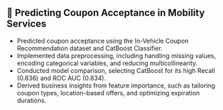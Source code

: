 ## 🚗 Predicting Coupon Acceptance in Mobility Services
- Predicted coupon acceptance using the In-Vehicle Coupon Recommendation dataset and CatBoost Classifier.
- Implemented data preprocessing, including handling missing values, encoding categorical variables, and reducing multicollinearity.
- Conducted model comparison, selecting CatBoost for its high Recall (0.836) and ROC AUC (0.834).
- Derived business insights from feature importance, such as tailoring coupon types, location-based offers, and optimizing expiration durations.
